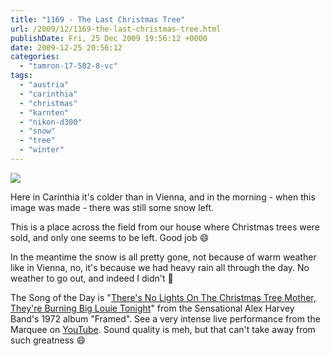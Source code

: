 ```yaml
---
title: "1169 - The Last Christmas Tree"
url: /2009/12/1169-the-last-christmas-tree.html
publishDate: Fri, 25 Dec 2009 19:56:12 +0000
date: 2009-12-25 20:56:12
categories: 
  - "tamron-17-502-8-vc"
tags: 
  - "austria"
  - "carinthia"
  - "christmas"
  - "karnten"
  - "nikon-d300"
  - "snow"
  - "tree"
  - "winter"
---
```

<a target="_blank" href="https://d25zfm9zpd7gm5.cloudfront.net/1200x1200/2009/20091225_080619_ps.jpg"><img src="https://d25zfm9zpd7gm5.cloudfront.net/0600x0600/2009/20091225_080619_ps.jpg" /></a>

Here in Carinthia it's colder than in Vienna, and in the morning - when this image was made - there was still some snow left.

This is a place across the field from our house where Christmas trees were sold, and only one seems to be left. Good job 😄

 In the meantime the snow is all pretty gone, not because of warm weather like in Vienna, no, it's because we had heavy rain all through the day.  No weather to go out, and indeed I didn't 🙂

The Song of the Day is "<a target="_blank" href="http://www.lyricstime.com/sensational-alex-harvey-band-there-s-no-lights-on-the-christmas-tree-mother-they-re-burning-big-louie-t-lyrics.html">There's No Lights On The Christmas Tree Mother, They're Burning Big Louie Tonight</a>" from the Sensational Alex Harvey Band's 1972 album "Framed". See a very intense live performance from the Marquee on <a target="_blank" href="http://www.youtube.com/watch?v=1s6WMCSGUlQ&feature=related">YouTube</a>. Sound quality is meh, but that can't take away from such greatness 😄

